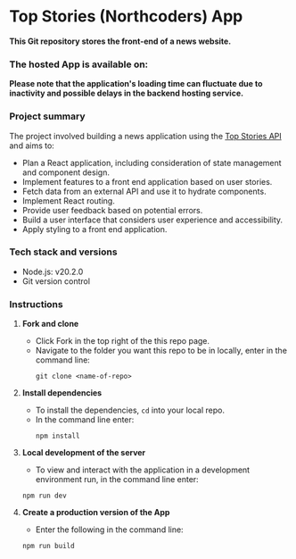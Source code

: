# Top Stories (Northcoders) App

**This Git repository stores the front-end of a news website.**

### The hosted App is available on:

**Please note that the application's loading time can fluctuate due to inactivity and possible delays in the backend hosting service.**

### Project summary

The project involved building a news application using the [Top Stories API](https://github.com/OmarSainab/Top-Stories-API) and aims to:

- Plan a React application, including consideration of state management and component design.
- Implement features to a front end application based on user stories.
- Fetch data from an external API and use it to hydrate components.
- Implement React routing.
- Provide user feedback based on potential errors.
- Build a user interface that considers user experience and accessibility.
- Apply styling to a front end application.

### Tech stack and versions

- Node.js: v20.2.0
- Git version control

### Instructions

1. **Fork and clone**

   - Click Fork in the top right of the this repo page.
   - Navigate to the folder you want this repo to be in locally, enter in the command line:
     ```
     git clone <name-of-repo>
     ```

2. **Install dependencies**

   - To install the dependencies, `cd` into your local repo.
   - In the command line enter:
     ```
     npm install
     ```

3. **Local development of the server**

   - To view and interact with the application in a development environment run, in the command line enter:

   ```
   npm run dev
   ```

4. **Create a production version of the App**

   - Enter the following in the command line:

   ```
   npm run build
   ```
